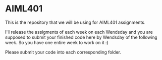 # AIML401

This is the repository that we will be using for AIML401 assignments.

I'll release the assigments of each week on each Wendsday and you are supposed to submit your finished
code here by Wendsday of the following week. So you have one entire week to work on it :)

Please submit your code into each corresponding folder.
